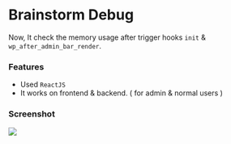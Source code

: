 # Brainstorm Debug
Now, It check the memory usage after trigger hooks `init` & `wp_after_admin_bar_render`.

### Features
- Used `ReactJS`
- It works on frontend & backend. ( for admin & normal users )

### Screenshot
<img src="http://bsf.io/0yn59" />
